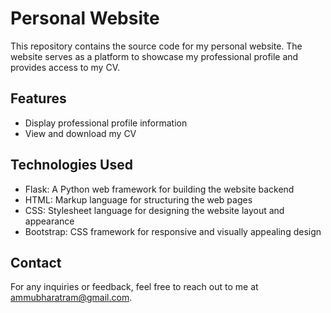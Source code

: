 # Personal Website

This repository contains the source code for my personal website. The website serves as a platform to showcase my professional profile and provides access to my CV.

## Features

- Display professional profile information
- View and download my CV

## Technologies Used

- Flask: A Python web framework for building the website backend
- HTML: Markup language for structuring the web pages
- CSS: Stylesheet language for designing the website layout and appearance
- Bootstrap: CSS framework for responsive and visually appealing design
## Contact

For any inquiries or feedback, feel free to reach out to me at ammubharatram@gmail.com.

